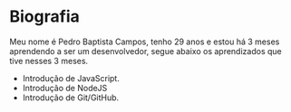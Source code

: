# Biografia
Meu nome é Pedro Baptista Campos, tenho 29 anos e estou há 3 meses aprendendo a ser um desenvolvedor, segue abaixo os aprendizados que tive nesses 3 meses.
 - Introdução de JavaScript.
 - Introdução de NodeJS
 - Introdução de Git/GitHub.
